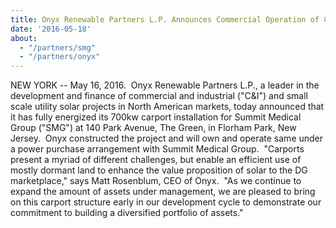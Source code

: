 ```yaml
---
title: Onyx Renewable Partners L.P. Announces Commercial Operation of Carport at Summit Medical Group in New Jersey
date: '2016-05-18'
about:
  - "/partners/smg"
  - "/partners/onyx"
---
```


NEW YORK -- May 16, 2016.  Onyx Renewable Partners L.P., a leader in the development and finance of commercial and industrial ("C&I") and small scale utility solar projects in North American markets, today announced that it has fully energized its 700kw carport installation for Summit Medical Group ("SMG") at 140 Park Avenue, The Green, in Florham Park, New Jersey.  Onyx constructed the project and will own and operate same under a power purchase arrangement with Summit Medical Group.  "Carports present a myriad of different challenges, but enable an efficient use of mostly dormant land to enhance the value proposition of solar to the DG marketplace," says Matt Rosenblum, CEO of Onyx.  "As we continue to expand the amount of assets under management, we are pleased to bring on this carport structure early in our development cycle to demonstrate our commitment to building a diversified portfolio of assets."
